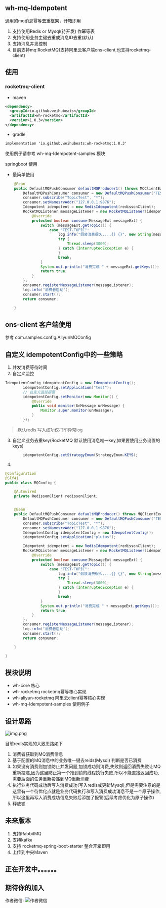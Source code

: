 ## wh-mq-Idempotent

通用的mq消息幂等去重框架，开箱即用

1. 支持使用Redis or Mysql(待开发) 作幂等表
2. 支持使用业务主键去重或消息ID去重(默认)
3. 支持消息并发控制
4. 目前支持mq:RocketMQ(支持阿里云客户端ons-client,也支持rocketmq-client)


## 使用

### rocketmq-client
- maven
```xml
<dependency>
  <groupId>io.github.weihubeats</groupId>
  <artifactId>wh-rocketmq</artifactId>
  <version>1.0.3</version>
</dependency>
```
- gradle
```xml
implementation 'io.github.weihubeats:wh-rocketmq:1.0.3'
```

使用例子请参考 wh-mq-Idempotent-samples 模块

springboot 使用

- 最简单使用
```java
    @Bean
    public DefaultMQPushConsumer defaultMQProducer1() throws MQClientException {
        DefaultMQPushConsumer consumer = new DefaultMQPushConsumer("TEST-APP1");
        consumer.subscribe("TopicTest", "*");
        consumer.setNamesrvAddr("127.0.0.1:9876");
        Idempotent idempotent = new RedisIdempotent(redissonClient);
        RocketMQListener messageListener = new RocketMQListener(idempotent) {
            @Override
            protected boolean consume(MessageExt messageExt) {
                switch (messageExt.getTopic()) {
                    case "TEST-TOPIC":
                        log.info("假装消费很久....{} {}", new String(messageExt.getBody()), messageExt);
                        try {
                            Thread.sleep(3000);
                        } catch (InterruptedException e) {
                        }
                        break;
                }
                System.out.println("消费完成 " + messageExt.getKeys());
                return true;
            }
        };
        consumer.registerMessageListener(messageListener);
        log.info("消费者启动");
        consumer.start();
        return consumer;

    }
```

## ons-client 客户端使用
参考 com.samples.config.AliyunMQConfig

## 自定义 idempotentConfig中的一些策略
1. 并发消费等待时间
2. 自定义监控
```java
IdempotentConfig idempotentConfig = new IdempotentConfig();
        idempotentConfig.setApplication("test");
        // 自定义监控报警
        idempotentConfig.setMonitor(new Monitor() {
            @Override
            public void monitor(UnMessage unMessage) {
                Monitor.super.monitor(unMessage);
            }
        });
```
> 默认redis 写入成功仅打印异常log
3. 自定义业务去重key(RocketMQ 默认使用消息唯一key,如果要使用业务设置的keys)
```java
        idempotentConfig.setStrategyEnum(StrategyEnum.KEYS);
```
4. 

```java
@Configuration
@Slf4j
public class MQConfig {

    @Autowired
    private RedissonClient redissonClient;


    @Bean
    public DefaultMQPushConsumer defaultMQProducer() throws MQClientException {
        DefaultMQPushConsumer consumer = new DefaultMQPushConsumer("TEST-APP1");
        consumer.subscribe("TopicTest", "*");
        consumer.setNamesrvAddr("127.0.0.1:9876");
        IdempotentConfig idempotentConfig = new IdempotentConfig();
        idempotentConfig.setApplication("plutus");

        Idempotent idempotent = new RedisIdempotent(redissonClient);
        RocketMQListener messageListener = new RocketMQListener(idempotentConfig, idempotent) {
            @Override
            protected boolean consume(MessageExt messageExt) {
                switch (messageExt.getTopic()) {
                    case "TEST-TOPIC":
                        log.info("假装消费很久....{} {}", new String(messageExt.getBody()), messageExt);
                        try {
                            Thread.sleep(3000);
                        } catch (InterruptedException e) {
                        }
                        break;
                }
                System.out.println("消费完成 " + messageExt.getKeys());
                return true;
            }
        };
        consumer.registerMessageListener(messageListener);
        log.info("消费者启动");
        consumer.start();
        return consumer;

    }

}

```






## 模块说明
- wh-core 核心
- wh-rocketmq rocketmq幂等核心实现
- wh-aliyun-rocketmq 阿里云client幂等核心实现
- wh-mq-Idempotent-samples 使用例子

## 设计思路

![img.png](static/img/img.png)

目前redis实现的大致思路如下
1. 消费者获取到MQ消费信息
2. 基于配置的MQ消息中的业务唯一键去reids(Mysql) 判断是否已消费
3. 如果没有消费则加锁防止并发问题,加锁成功则消费,失败则返回消费失败让MQ重新投递,因为这里防止第一个抢到锁的线程执行失败,所以不能直接返回成功,需要后面的任务重新投递到MQ重新消费
4. 执行业务代码成功后写入消费成功(写入redis或更新Mysql),但是需要注意的是这里有一个待优化点就是业务代码执行和写入消费成功消息不是一个原子操作,所以这里再写入消费成功信息失败后添加了报警(后续考虑优化为原子操作)
5. 释放锁

## 未来版本

1. 支持RabbitMQ
2. 支持kafka
3. 支持 rocketmq-spring-boot-starter 整合开箱即用
4. 上传到中央Maven

## 正在开发中。。。。。。

## 期待你的加入

作者微信:
![作者微信](static/img/wx.jpg)